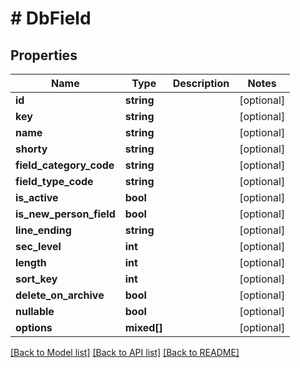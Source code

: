 # # DbField

## Properties

Name | Type | Description | Notes
------------ | ------------- | ------------- | -------------
**id** | **string** |  | [optional]
**key** | **string** |  | [optional]
**name** | **string** |  | [optional]
**shorty** | **string** |  | [optional]
**field_category_code** | **string** |  | [optional]
**field_type_code** | **string** |  | [optional]
**is_active** | **bool** |  | [optional]
**is_new_person_field** | **bool** |  | [optional]
**line_ending** | **string** |  | [optional]
**sec_level** | **int** |  | [optional]
**length** | **int** |  | [optional]
**sort_key** | **int** |  | [optional]
**delete_on_archive** | **bool** |  | [optional]
**nullable** | **bool** |  | [optional]
**options** | **mixed[]** |  | [optional]

[[Back to Model list]](../../README.md#models) [[Back to API list]](../../README.md#endpoints) [[Back to README]](../../README.md)
